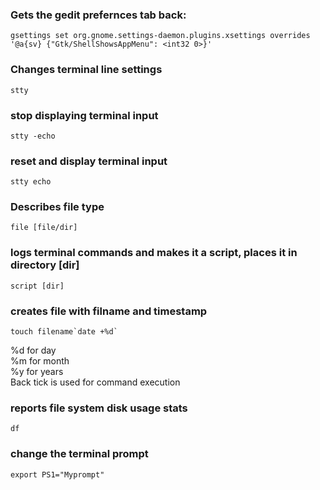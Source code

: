 ### Gets the gedit prefernces tab back:
    gsettings set org.gnome.settings-daemon.plugins.xsettings overrides '@a{sv} {"Gtk/ShellShowsAppMenu": <int32 0>}'


### Changes terminal line settings
    stty


### stop displaying terminal input
    stty -echo


### reset and display terminal input
    stty echo


### Describes file type
    file [file/dir]


### logs terminal commands and makes it a script, places it in directory [dir]
    script [dir]

### creates file with filname and timestamp
    touch filename`date +%d`
%d for day  
%m for month  
%y for years  
Back tick is used for command execution  

### reports file system disk usage stats
    df 
	

### change the terminal prompt
    export PS1="Myprompt" 
